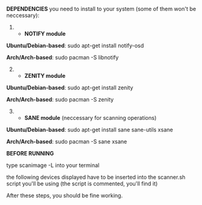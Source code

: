 **DEPENDENCIES** you need to install to your system (some of them won't be neccessary):

1. - **NOTIFY module** 

**Ubuntu/Debian-based**: sudo apt-get install notify-osd

**Arch/Arch-based**: sudo pacman -S libnotify


2. - **ZENITY module**

**Ubuntu/Debian-based**: sudo apt-get install zenity

**Arch/Arch-based**: sudo pacman -S zenity


3. - **SANE module** (neccessary for scanning operations)

**Ubuntu/Debian-based**: sudo apt-get install sane sane-utils xsane

**Arch/Arch-based**: sudo pacman -S sane xsane


**BEFORE RUNNING**

type scanimage -L into your terminal

the following devices displayed have to be inserted into the scanner.sh script you'll be using
(the script is commented, you'll find it)

After these steps, you should be fine working. 
